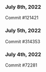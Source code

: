 ### July 8th, 2022

Commit #121421

### July 5th, 2022

Commit #314353


### July 4th, 2022

Commit #72281
